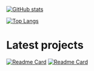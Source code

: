 [![GitHub stats](https://github-readme-stats.vercel.app/api?username=rudynakodach&theme=dark)](https://github.com/anuraghazra/github-readme-stats)

[![Top Langs](https://github-readme-stats.vercel.app/api/top-langs/?username=rudynakodach&theme=dark)](https://github.com/anuraghazra/github-readme-stats)

# Latest projects
[![Readme Card](https://github-readme-stats.vercel.app/api/pin/?username=rudynakodach&repo=WebhookIntegrations)](https://github.com/anuraghazra/github-readme-stats)
[![Readme Card](https://github-readme-stats.vercel.app/api/pin/?username=rudynakodach&repo=BlockBreakers)](https://github.com/anuraghazra/github-readme-stats)
